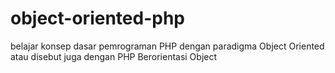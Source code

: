 # object-oriented-php
belajar konsep dasar pemrograman PHP dengan paradigma Object Oriented atau disebut juga dengan PHP Berorientasi Object
